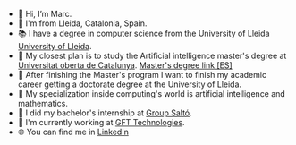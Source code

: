 - 🌈 Hi, I’m Marc.
- :round_pushpin: I'm from Lleida, Catalonia, Spain.
- :books: I have a degree in computer science from the University of Lleida [University of Lleida](https://grauinformatica.udl.cat/en/).
- 📅 My closest plan is to study the Artificial intelligence master's degree at [Universitat oberta de Catalunya]([https://cuni.cz/UKEN-1.html](https://www.uoc.edu/en/studies?_gl=1*eip456*_up*MQ..&gclid=CjwKCAjw15eqBhBZEiwAbDomEowE5o67WEpp4IGULL5zRw5UMRZnDZyo2kHXNEQz8O1tyKryBZJDRRoCuDwQAvD_BwE)). [Master's degree link [ES]](https://www.uoc.edu/es/estudios/masters/master-universitario-data-science?_gl=1*1oxe4n8*_up*MQ..&gclid=CjwKCAjw15eqBhBZEiwAbDomEowE5o67WEpp4IGULL5zRw5UMRZnDZyo2kHXNEQz8O1tyKryBZJDRRoCuDwQAvD_BwE)
- :microscope: After finishing the Master's program I want to finish my academic career getting a doctorate degree at the University of Lleida.
- 🧠 My specialization inside computing's world is artificial intelligence and mathematics.
- :beginner: I did my bachelor's internship at [Group Saltó](https://groupsalto.com/en/).
- :office: I'm currently working at [GFT Technologies](https://www.gft.com/int/en/).
- 🌐 You can find me in [LinkedIn](https://www.linkedin.com/in/marc-cervera-rosell/) 
